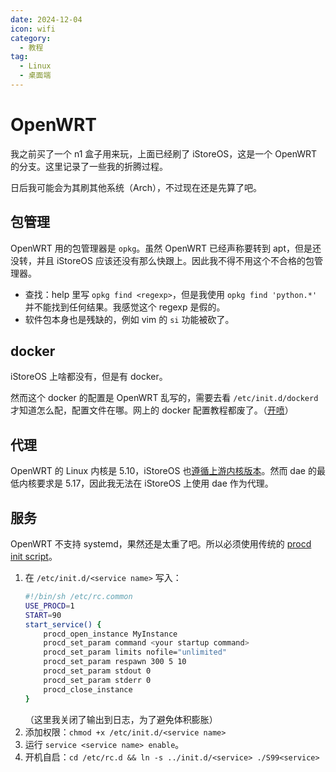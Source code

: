 ```yaml
---
date: 2024-12-04
icon: wifi
category:
  - 教程
tag:
  - Linux
  - 桌面端
---
```


# OpenWRT

我之前买了一个 n1 盒子用来玩，上面已经刷了 iStoreOS，这是一个 OpenWRT 的分支。这里记录了一些我的折腾过程。

日后我可能会为其刷其他系统（Arch），不过现在还是先算了吧。

## 包管理

OpenWRT 用的包管理器是 `opkg`。虽然 OpenWRT 已经声称要转到 apt，但是还没转，并且 iStoreOS 应该还没有那么快跟上。因此我不得不用这个不合格的包管理器。

- 查找：help 里写 `opkg find <regexp>`，但是我使用 `opkg find 'python.*'` 并不能找到任何结果。我感觉这个 regexp 是假的。
- 软件包本身也是残缺的，例如 vim 的 `si` 功能被砍了。

## docker

iStoreOS 上啥都没有，但是有 docker。

然而这个 docker 的配置是 OpenWRT 乱写的，需要去看 `/etc/init.d/dockerd` 才知道怎么配，配置文件在哪。网上的 docker 配置教程都废了。（[开喷](https://t.me/withabsolutex/2119)）

## 代理

OpenWRT 的 Linux 内核是 5.10，iStoreOS 也[遵循上游内核版本](https://github.com/istoreos/istoreos/issues/1386)。然而 dae 的最低内核要求是 5.17，因此我无法在 iStoreOS 上使用 dae 作为代理。

## 服务

OpenWRT 不支持 systemd，果然还是太重了吧。所以必须使用传统的 [procd init script](https://openwrt.org/docs/guide-developer/procd-init-scripts)。

1. 在 `/etc/init.d/<service name>` 写入：
   ```bash
   #!/bin/sh /etc/rc.common
   USE_PROCD=1
   START=90
   start_service() {
       procd_open_instance MyInstance
       procd_set_param command <your startup command>
       procd_set_param limits nofile="unlimited"
       procd_set_param respawn 300 5 10
       procd_set_param stdout 0
       procd_set_param stderr 0
       procd_close_instance
   }
   ```
   （这里我关闭了输出到日志，为了避免体积膨胀）
2. 添加权限：`chmod +x /etc/init.d/<service name>`
3. 运行 `service <service name> enable`。
4. 开机自启：`cd /etc/rc.d && ln -s ../init.d/<service> ./S99<service>`
